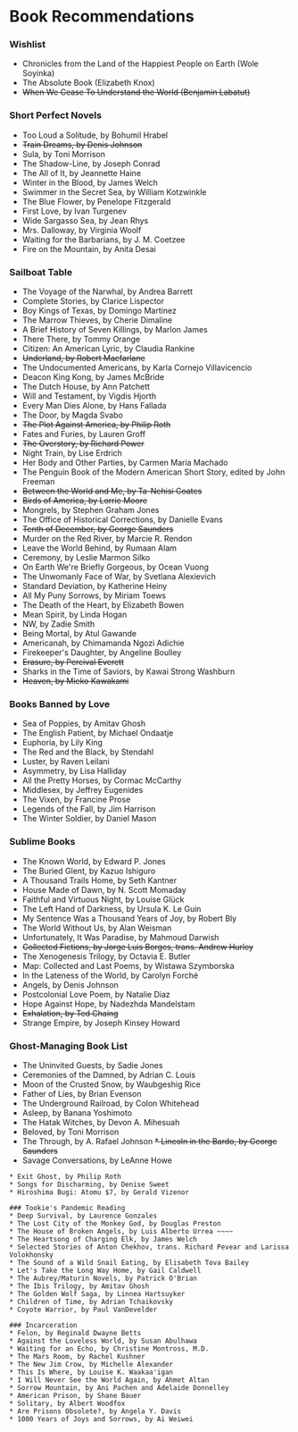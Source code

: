 # Book Recommendations
### Wishlist 
* Chronicles from the Land of the Happiest People on Earth (Wole Soyinka)
* The Absolute Book (Elizabeth Knox)
* ~~When We Cease To Understand the World (Benjamin Labatut)~~

### Short Perfect Novels
* Too Loud a Solitude, by Bohumil Hrabel
* ~~Train Dreams, by Denis Johnson~~
* Sula, by Toni Morrison
* The Shadow-Line, by Joseph Conrad
* The All of It, by Jeannette Haine
* Winter in the Blood, by James Welch
* Swimmer in the Secret Sea, by William Kotzwinkle
* The Blue Flower, by Penelope Fitzgerald
* First Love, by Ivan Turgenev
* Wide Sargasso Sea, by Jean Rhys
* Mrs. Dalloway, by Virginia Woolf
* Waiting for the Barbarians, by J. M. Coetzee
* Fire on the Mountain, by Anita Desai

### Sailboat Table
* The Voyage of the Narwhal, by Andrea Barrett
* Complete Stories, by Clarice Lispector
* Boy Kings of Texas, by Domingo Martinez
* The Marrow Thieves, by Cherie Dimaline
* A Brief History of Seven Killings, by Marlon James
* There There, by Tommy Orange
* Citizen: An American Lyric, by Claudia Rankine
* ~~Underland, by Robert Macfarlane~~
* The Undocumented Americans, by Karla Cornejo Villavicencio
* Deacon King Kong, by James McBride
* The Dutch House, by Ann Patchett
* Will and Testament, by Vigdis Hjorth
* Every Man Dies Alone, by Hans Fallada
* The Door, by Magda Svabo
* ~~The Plot Against America, by Philip Roth~~
* Fates and Furies, by Lauren Groff
* ~~The Overstory, by Richard Power~~
* Night Train, by Lise Erdrich
* Her Body and Other Parties, by Carmen Maria Machado
* The Penguin Book of the Modern American Short Story, edited by
John Freeman
* ~~Between the World and Me, by Ta-Nehisi Coates~~
* ~~Birds of America, by Lorrie Moore~~
* Mongrels, by Stephen Graham Jones
* The Office of Historical Corrections, by Danielle Evans
* ~~Tenth of December, by George Saunders~~
* Murder on the Red River, by Marcie R. Rendon
* Leave the World Behind, by Rumaan Alam
* Ceremony, by Leslie Marmon Silko
* On Earth We're Briefly Gorgeous, by Ocean Vuong
* The Unwomanly Face of War, by Svetlana Alexievich
* Standard Deviation, by Katherine Heiny
* All My Puny Sorrows, by Miriam Toews
* The Death of the Heart, by Elizabeth Bowen
* Mean Spirit, by Linda Hogan
* NW, by Zadie Smith
* Being Mortal, by Atul Gawande
* Americanah, by Chimamanda Ngozi Adichie
* Firekeeper's Daughter, by Angeline Boulley
* ~~Erasure, by Percival Everett~~
* Sharks in the Time of Saviors, by Kawai Strong Washburn
* ~~Heaven, by Mieko Kawakami~~

### Books Banned by Love
* Sea of Poppies, by Amitav Ghosh
* The English Patient, by Michael Ondaatje
* Euphoria, by Lily King
* The Red and the Black, by Stendahl
* Luster, by Raven Leilani
* Asymmetry, by Lisa Halliday
* All the Pretty Horses, by Cormac McCarthy
* Middlesex, by Jeffrey Eugenides
* The Vixen, by Francine Prose
* Legends of the Fall, by Jim Harrison
* The Winter Soldier, by Daniel Mason

### Sublime Books
* The Known World, by Edward P. Jones
* The Buried Glent, by Kazuo Ishiguro
* A Thousand Trails Home, by Seth Kantner
* House Made of Dawn, by N. Scott Momaday
* Faithful and Virtuous Night, by Louise Glück
* The Left Hand of Darkness, by Ursula K. Le Guin
* My Sentence Was a Thousand Years of Joy, by Robert Bly
* The World Without Us, by Alan Weisman
* Unfortunately, It Was Paradise, by Mahmoud Darwish
* ~~Collected Fictions, by Jorge Luis Borges, trans. Andrew Hurley~~
* The Xenogenesis Trilogy, by Octavia E. Butler
* Map: Collected and Last Poems, by Wistawa Szymborska
* In the Lateness of the World, by Carolyn Forché
* Angels, by Denis Johnson
* Postcolonial Love Poem, by Natalie Diaz
* Hope Against Hope, by Nadezhda Mandelstam
* ~~Exhalation, by Ted Chaing~~
* Strange Empire, by Joseph Kinsey Howard

### Ghost-Managing Book List
* The Uninvited Guests, by Sadie Jones
* Ceremonies of the Damned, by Adrian C. Louis
* Moon of the Crusted Snow, by Waubgeshig Rice
* Father of Lies, by Brian Evenson
* The Underground Railroad, by Colon Whitehead
* Asleep, by Banana Yoshimoto
* The Hatak Witches, by Devon A. Mihesuah
* Beloved, by Toni Morrison
* The Through, by A. Rafael Johnson
~~* Lincoln in the Bardo, by George Saunders~~
* Savage Conversations, by LeAnne Howe
~~~~~~* The Regeneration Trilogy, by Pat Barker~~~~~~
* Exit Ghost, by Philip Roth
* Songs for Discharming, by Denise Sweet
* Hiroshima Bugi: Atomu $7, by Gerald Vizenor

### Tookie's Pandemic Reading
* Deep Survival, by Laurence Gonzales
* The Lost City of the Monkey God, by Douglas Preston
* The House of Broken Angels, by Luis Alberto Urrea ~~~~
* The Heartsong of Charging Elk, by James Welch
* Selected Stories of Anton Chekhov, trans. Richard Pevear and Larissa
Volokhonsky
* The Sound of a Wild Snail Eating, by Elisabeth Tova Bailey
* Let's Take the Long Way Home, by Gail Caldwell
* The Aubrey/Maturin Novels, by Patrick O'Brian
* The Ibis Trilogy, by Amitav Ghosh
* The Golden Wolf Saga, by Linnea Hartsuyker
* Children of Time, by Adrian Tchaikovsky
* Coyote Warrior, by Paul VanDevelder

### Incarceration
* Felon, by Reginald Dwayne Betts
* Against the Loveless World, by Susan Abulhawa
* Waiting for an Echo, by Christine Montross, M.D.
* The Mars Room, by Rachel Kushner
* The New Jim Crow, by Michelle Alexander
* This Is Where, by Louise K. Waakaa'igan
* I Will Never See the World Again, by Ahmet Altan
* Sorrow Mountain, by Ani Pachen and Adelaide Donnelley
* American Prison, by Shane Bauer
* Solitary, by Albert Woodfox
* Are Prisons Obsolete?, by Angela Y. Davis
* 1000 Years of Joys and Sorrows, by Ai Weiwei